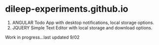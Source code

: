 # dileep-experiments.github.io

1.  ANGULAR Todo App with desktop notifications, local storage options.
2.  JQUERY Simple Text Editor with local storage and download options.

Work in progress...last updated 9/02
